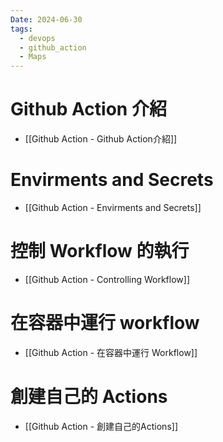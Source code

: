 ```yaml
---
Date: 2024-06-30
tags:
  - devops
  - github_action
  - Maps
---
```

# Github Action 介紹
- [[Github Action - Github Action介紹]]
# Envirments and Secrets
- [[Github Action - Envirments and Secrets]]
# 控制 Workflow 的執行
- [[Github Action - Controlling Workflow]]
# 在容器中運行 workflow
- [[Github Action - 在容器中運行 Workflow]]
# 創建自己的 Actions
- [[Github Action - 創建自己的Actions]]
